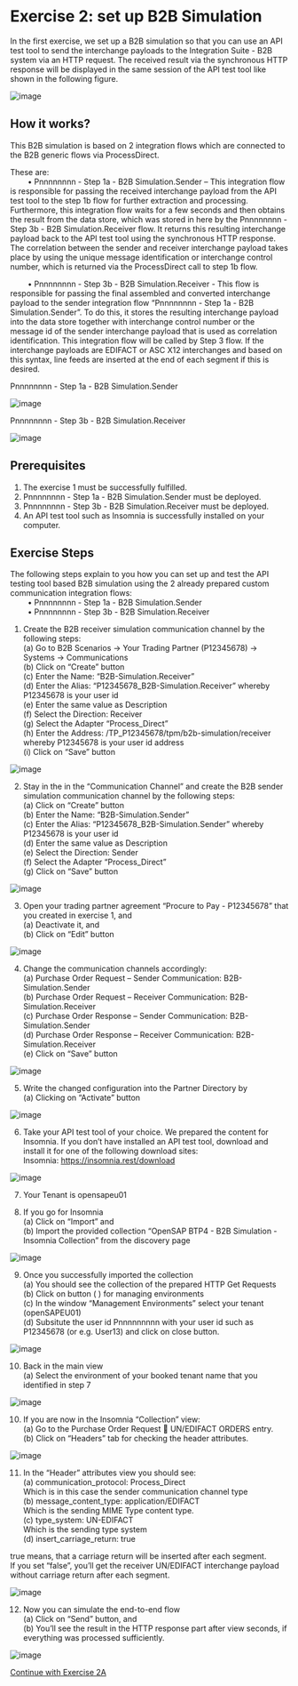 # **Exercise 2: set up B2B Simulation**

In the first exercise, we set up a B2B simulation so that you can use an API test tool to send the interchange payloads to the Integration Suite - B2B system via an HTTP request. The received result via the synchronous HTTP response will be displayed in the same session of the API test tool like shown in the following figure.

![image](https://github.com/SAP-samples/integration-suite-b2b-exercises-advanced/blob/main/Exercise/Ex1/EXERCISE%201%3A%20SET%20UP%20B2B%20SIMULATION/assets/1.png)


## **How it works?**

This B2B simulation is based on 2 integration flows which are connected to the B2B generic flows via ProcessDirect. 

These are:\
&nbsp;&nbsp;&nbsp;&nbsp;&nbsp;&nbsp;&nbsp;&nbsp;•	Pnnnnnnnn - Step 1a - B2B Simulation.Sender – This integration flow is responsible for passing the received interchange payload from the API test tool to the step 1b flow for further extraction and processing. Furthermore, this integration flow waits for a few seconds and then obtains the result from the data store, which was stored in here by the Pnnnnnnnn - Step 3b - B2B Simulation.Receiver flow. It returns this resulting interchange payload back to the API test tool using the synchronous HTTP response. The correlation between the sender and receiver interchange payload takes place by using the unique message identification or interchange control number, which is returned via the ProcessDirect call to step 1b flow.

&nbsp;&nbsp;&nbsp;&nbsp;&nbsp;&nbsp;&nbsp;&nbsp;•	Pnnnnnnnn - Step 3b - B2B Simulation.Receiver - This flow is responsible for passing the final assembled and converted interchange payload to the sender integration flow “Pnnnnnnnn - Step 1a - B2B Simulation.Sender”.  To do this, it stores the resulting interchange payload into the data store together with interchange control number or the message id of the sender interchange payload that is used as correlation identification. This integration flow will be called by Step 3 flow. If the interchange payloads are EDIFACT or ASC X12 interchanges and based on this syntax, line feeds are inserted at the end of each segment if this is desired. 
 

Pnnnnnnnn - Step 1a - B2B Simulation.Sender

![image](https://github.com/SAP-samples/integration-suite-b2b-exercises-advanced/blob/main/Exercise/Ex1/EXERCISE%201%3A%20SET%20UP%20B2B%20SIMULATION/assets/2.png)




Pnnnnnnnn - Step 3b - B2B Simulation.Receiver

![image](https://github.com/SAP-samples/integration-suite-b2b-exercises-advanced/blob/main/Exercise/Ex1/EXERCISE%201%3A%20SET%20UP%20B2B%20SIMULATION/assets/3.png)



## **Prerequisites**

1.	The exercise 1 must be successfully fulfilled.
2.	Pnnnnnnnn - Step 1a - B2B Simulation.Sender must be deployed.
3.	Pnnnnnnnn - Step 3b - B2B Simulation.Receiver must be deployed.
4.	An API test tool such as Insomnia is successfully installed on your computer.


## **Exercise Steps**

The following steps explain to you how you can set up and test the API testing tool based B2B simulation using the 2 already prepared custom communication integration flows:\
&nbsp;&nbsp;&nbsp;&nbsp;&nbsp;&nbsp;&nbsp;&nbsp;•	Pnnnnnnnn - Step 1a - B2B Simulation.Sender\
&nbsp;&nbsp;&nbsp;&nbsp;&nbsp;&nbsp;&nbsp;&nbsp;•	Pnnnnnnnn - Step 3b - B2B Simulation.Receiver


1.	Create the B2B receiver simulation communication channel by the following steps:\
(a)	Go to B2B Scenarios -> Your Trading Partner (P12345678)  -> Systems  -> Communications\
(b)	Click on “Create” button\
(c)	Enter the Name: “B2B-Simulation.Receiver”\
(d)	Enter the Alias: “P12345678_B2B-Simulation.Receiver” whereby P12345678 is your user id\
(e)	Enter the same value as Description\
(f)	Select the Direction: Receiver\
(g)	Select the Adapter “Process_Direct”\
(h)	Enter the Address: /TP_P12345678/tpm/b2b-simulation/receiver whereby P12345678 is your user id address\
(i)	Click on “Save” button

![image](https://github.com/SAP-samples/integration-suite-b2b-exercises-advanced/blob/main/Exercise/Ex1/EXERCISE%201%3A%20SET%20UP%20B2B%20SIMULATION/assets/4.png)




2.	Stay in the in the “Communication Channel” and create the B2B sender simulation communication channel by the following steps:\
(a)	Click on “Create” button\
(b)	Enter the Name: “B2B-Simulation.Sender”\
(c)	Enter the Alias: “P12345678_B2B-Simulation.Sender” whereby P12345678 is your user id\
(d)	Enter the same value as Description\
(e)	Select the Direction: Sender\
(f)	Select the Adapter “Process_Direct”\
(g)	Click on “Save” button

![image](https://github.com/SAP-samples/integration-suite-b2b-exercises-advanced/blob/main/Exercise/Ex1/EXERCISE%201%3A%20SET%20UP%20B2B%20SIMULATION/assets/5.png)



3.	Open your trading partner agreement “Procure to Pay - P12345678” that you created in exercise 1, and\
(a)	Deactivate it, and\
(b)	Click on “Edit” button

![image](https://github.com/SAP-samples/integration-suite-b2b-exercises-advanced/blob/main/Exercise/Ex1/EXERCISE%201%3A%20SET%20UP%20B2B%20SIMULATION/assets/6.png)


4.	Change the communication channels accordingly:\
(a)	Purchase Order Request – Sender Communication: B2B-Simulation.Sender\
(b)	Purchase Order Request – Receiver Communication: B2B-Simulation.Receiver\
(c)	Purchase Order Response – Sender Communication: B2B-Simulation.Sender\
(d)	Purchase Order Response – Receiver Communication: B2B-Simulation.Receiver\
(e)	Click on “Save” button

![image](https://github.com/SAP-samples/integration-suite-b2b-exercises-advanced/blob/main/Exercise/Ex1/EXERCISE%201%3A%20SET%20UP%20B2B%20SIMULATION/assets/7.png)


5. Write the changed configuration into the Partner Directory by \
(a)	Clicking on “Activate” button

![image](https://github.com/SAP-samples/integration-suite-b2b-exercises-advanced/blob/main/Exercise/Ex1/EXERCISE%201%3A%20SET%20UP%20B2B%20SIMULATION/assets/8.png)


6.	Take your API test tool of your choice. We prepared the content for Insomnia. If you don’t have installed an API test tool, download and install it for one of the following download sites:\
Insomnia: https://insomnia.rest/download

![image](https://github.com/SAP-samples/integration-suite-b2b-exercises-advanced/blob/main/Exercise/Ex1/EXERCISE%201%3A%20SET%20UP%20B2B%20SIMULATION/assets/9.png)


7.	Your Tenant is opensapeu01


8.	If you go for Insomnia\
(a)	Click on “Import” and\
(b)	Import the provided collection “OpenSAP BTP4 - B2B Simulation - Insomnia Collection” from the discovery page

![image](https://github.com/SAP-samples/integration-suite-b2b-exercises-advanced/blob/main/Exercise/Ex1/EXERCISE%201%3A%20SET%20UP%20B2B%20SIMULATION/assets/10.png)


9.	Once you successfully imported the collection\
(a)	You should see the collection of the prepared HTTP Get Requests\
(b)	Click on button ( ) for managing environments\
(c)	In the window “Management Environments” select your tenant (openSAPEU01)\
(d)	Subsitute the user id Pnnnnnnnnn with your user id such as P12345678 (or e.g. User13) and click on close button.

![image](https://github.com/SAP-samples/integration-suite-b2b-exercises-advanced/blob/main/Exercise/Ex1/EXERCISE%201%3A%20SET%20UP%20B2B%20SIMULATION/assets/11.png)


10.	Back in the main view\
(a)	Select the environment of your booked tenant name that you identified in step 7

![image](https://github.com/SAP-samples/integration-suite-b2b-exercises-advanced/blob/main/Exercise/Ex1/EXERCISE%201%3A%20SET%20UP%20B2B%20SIMULATION/assets/12.png)


10.	If you are now in the Insomnia “Collection” view:\
(a)	Go to the Purchase Order Request  UN/EDIFACT ORDERS entry.\
(b)	Click on “Headers” tab for checking the header attributes.


![image](https://github.com/SAP-samples/integration-suite-b2b-exercises-advanced/blob/main/Exercise/Ex1/EXERCISE%201%3A%20SET%20UP%20B2B%20SIMULATION/assets/13.png)


11.	In the “Header” attributes view you should see:\
(a)	communication_protocol: Process_Direct\
Which is in this case the sender communication channel type\
(b)	message_content_type: application/EDIFACT\
Which is the sending MIME Type content type.\
(c)	type_system: UN-EDIFACT\
Which is the sending type system\
(d)	insert_carriage_return: true 

true means, that a carriage return will be inserted after each segment.\
If you set “false”, you’ll get the receiver UN/EDIFACT interchange payload without carriage return after each segment.

![image](https://github.com/SAP-samples/integration-suite-b2b-exercises-advanced/blob/main/Exercise/Ex1/EXERCISE%201%3A%20SET%20UP%20B2B%20SIMULATION/assets/14.png)


12.	Now you can simulate the end-to-end flow\
(a)	Click on “Send” button, and\
(b)	You’ll see the result in the HTTP response part after view seconds, if everything was processed sufficiently.

![image](https://github.com/SAP-samples/integration-suite-b2b-exercises-advanced/blob/main/Exercise/Ex1/EXERCISE%201%3A%20SET%20UP%20B2B%20SIMULATION/assets/15.png)

[Continue with Exercise 2A](https://github.com/SAP-samples/integration-suite-b2b-exercises-advanced/blob/main/Exercise/Ex1/EXERCISE%201A%3A%20CUSTOMIZATIONS%20AT%20SENDER%20PROCESSING%20SIDE/README.md)
